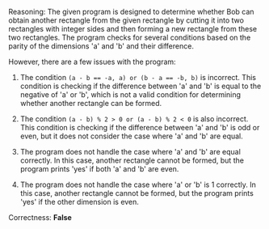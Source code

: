 Reasoning:
The given program is designed to determine whether Bob can obtain another rectangle from the given rectangle by cutting it into two rectangles with integer sides and then forming a new rectangle from these two rectangles. The program checks for several conditions based on the parity of the dimensions 'a' and 'b' and their difference.

However, there are a few issues with the program:

1.  The condition `(a - b == -a, a) or (b - a == -b, b)` is incorrect. This condition is checking if the difference between 'a' and 'b' is equal to the negative of 'a' or 'b', which is not a valid condition for determining whether another rectangle can be formed.

2.  The condition `(a - b) % 2 > 0 or (a - b) % 2 < 0` is also incorrect. This condition is checking if the difference between 'a' and 'b' is odd or even, but it does not consider the case where 'a' and 'b' are equal.

3.  The program does not handle the case where 'a' and 'b' are equal correctly. In this case, another rectangle cannot be formed, but the program prints 'yes' if both 'a' and 'b' are even.

4.  The program does not handle the case where 'a' or 'b' is 1 correctly. In this case, another rectangle cannot be formed, but the program prints 'yes' if the other dimension is even.

Correctness: **False**